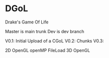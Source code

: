 # DGoL
Drake's Game Of Life

Master is main trunk
Dev is dev branch



V0.1: Initial Upload of a CGoL
V0.2: Chunks
V0.3:

2D OpenGL
openMP
FileLoad
3D OpenGL
